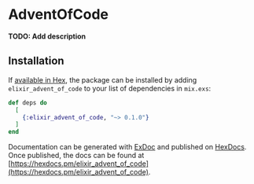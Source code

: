 # AdventOfCode

**TODO: Add description**

## Installation

If [available in Hex](https://hex.pm/docs/publish), the package can be installed
by adding `elixir_advent_of_code` to your list of dependencies in `mix.exs`:

```elixir
def deps do
  [
    {:elixir_advent_of_code, "~> 0.1.0"}
  ]
end
```

Documentation can be generated with [ExDoc](https://github.com/elixir-lang/ex_doc)
and published on [HexDocs](https://hexdocs.pm). Once published, the docs can
be found at [https://hexdocs.pm/elixir_advent_of_code](https://hexdocs.pm/elixir_advent_of_code).

